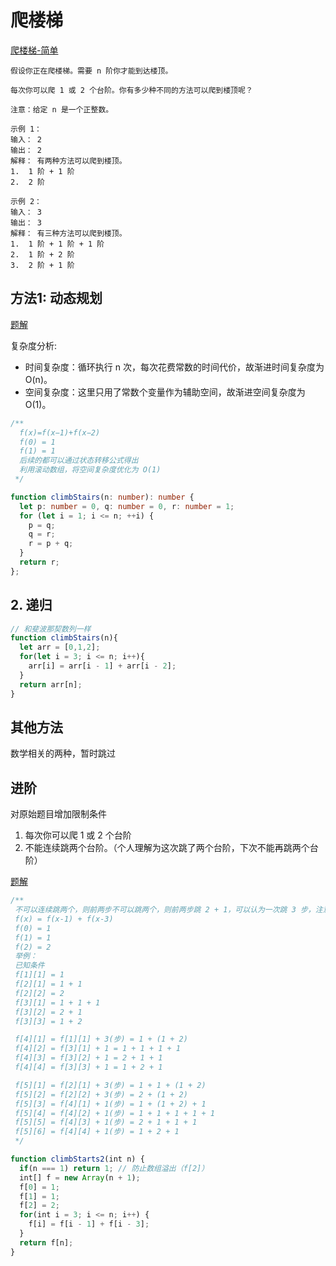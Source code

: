 # 爬楼梯

[爬楼梯-简单](https://leetcode-cn.com/problems/climbing-stairs/)

```
假设你正在爬楼梯。需要 n 阶你才能到达楼顶。

每次你可以爬 1 或 2 个台阶。你有多少种不同的方法可以爬到楼顶呢？

注意：给定 n 是一个正整数。

示例 1：
输入： 2
输出： 2
解释： 有两种方法可以爬到楼顶。
1.  1 阶 + 1 阶
2.  2 阶

示例 2：
输入： 3
输出： 3
解释： 有三种方法可以爬到楼顶。
1.  1 阶 + 1 阶 + 1 阶
2.  1 阶 + 2 阶
3.  2 阶 + 1 阶
```

## 方法1: 动态规划

[题解](https://leetcode-cn.com/problems/climbing-stairs/solution/pa-lou-ti-by-leetcode-solution/)

复杂度分析:

- 时间复杂度：循环执行 n 次，每次花费常数的时间代价，故渐进时间复杂度为 O(n)。
- 空间复杂度：这里只用了常数个变量作为辅助空间，故渐进空间复杂度为 O(1)。

```ts
/**
  f(x)=f(x−1)+f(x−2)
  f(0) = 1
  f(1) = 1
  后续的都可以通过状态转移公式得出
  利用滚动数组，将空间复杂度优化为 O(1)
 */

function climbStairs(n: number): number {
  let p: number = 0, q: number = 0, r: number = 1;
  for (let i = 1; i <= n; ++i) {
    p = q;
    q = r;
    r = p + q;
  }
  return r;
};
```

## 2. 递归

```js
// 和斐波那契数列一样
function climbStairs(n){
  let arr = [0,1,2];
  for(let i = 3; i <= n; i++){
    arr[i] = arr[i - 1] + arr[i - 2];
  }
  return arr[n];
}
```

## 其他方法

数学相关的两种，暂时跳过

## 进阶

对原始题目增加限制条件

1. 每次你可以爬 1 或 2 个台阶
2. 不能连续跳两个台阶。（个人理解为这次跳了两个台阶，下次不能再跳两个台阶）

[题解](https://leetcode-cn.com/problems/climbing-stairs/solution/pa-lou-ti-by-leetcode-solution/595005)

```js
/**
 不可以连续跳两个，则前两步不可以跳两个，则前两步跳 2 + 1，可以认为一次跳 3 步，注意这三步实际是 (1 + 2) 步
 f(x) = f(x-1) + f(x-3)
 f(0) = 1
 f(1) = 1
 f(2) = 2
 举例：
 已知条件
 f[1][1] = 1
 f[2][1] = 1 + 1
 f[2][2] = 2
 f[3][1] = 1 + 1 + 1
 f[3][2] = 2 + 1
 f[3][3] = 1 + 2

 f[4][1] = f[1][1] + 3(步) = 1 + (1 + 2)
 f[4][2] = f[3][1] + 1 = 1 + 1 + 1 + 1
 f[4][3] = f[3][2] + 1 = 2 + 1 + 1
 f[4][4] = f[3][3] + 1 = 1 + 2 + 1

 f[5][1] = f[2][1] + 3(步) = 1 + 1 + (1 + 2)
 f[5][2] = f[2][2] + 3(步) = 2 + (1 + 2)
 f[5][3] = f[4][1] + 1(步) = 1 + (1 + 2) + 1
 f[5][4] = f[4][2] + 1(步) = 1 + 1 + 1 + 1 + 1
 f[5][5] = f[4][3] + 1(步) = 2 + 1 + 1 + 1
 f[5][6] = f[4][4] + 1(步) = 1 + 2 + 1
 */

function climbStarts2(int n) {
  if(n === 1) return 1; // 防止数组溢出（f[2]）
  int[] f = new Array(n + 1);
  f[0] = 1;
  f[1] = 1;
  f[2] = 2;
  for(int i = 3; i <= n; i++) {
    f[i] = f[i - 1] + f[i - 3];
  }
  return f[n];
}
```
